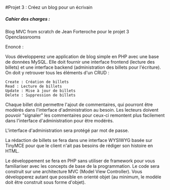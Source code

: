 #Projet 3 : Créez un blog pour un écrivain


##### Cahier des charges :

Blog MVC from scratch de Jean Forteroche pour le projet 3 Openclassrooms

Enoncé :

Vous développerez une application de blog simple en PHP avec une base de données MySQL. Elle doit fournir une interface frontend (lecture des billets) et une interface backend (administration des billets pour l'écriture). On doit y retrouver tous les éléments d'un CRUD :

    Create : Création de billets
    Read : Lecture de billets
    Update : Mise à jour de billets
    Delete : Suppression de billets

Chaque billet doit permettre l'ajout de commentaires, qui pourront être modérés dans l'interface d'administration au besoin. Les lecteurs doivent pouvoir "signaler" les commentaires pour ceux-ci remontent plus facilement dans l'interface d'administration pour être modérés.

L'interface d'administration sera protégé par mot de passe.

La rédaction de billets se fera dans une interface WYSIWYG basée sur TinyMCE pour que le client n'ait pas besoins de rédiger son histoire en HTML.

Le développement se fera en PHP sans utiliser de framework pour vous familiariser avec les concepts de base de la programmation. Le code sera construit sur une architecture MVC (Model View Controller). Vous développerez autant que possible en orienté objet (au minimum, le modèle doit être construit sous forme d'objet).
